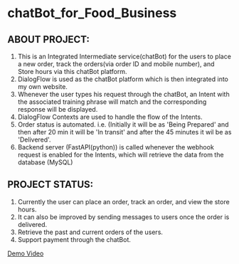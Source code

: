 # chatBot_for_Food_Business
ABOUT PROJECT:
---------------
1) This is an Integrated Intermediate service(chatBot) for the users to place a new order, track the orders(via order ID and mobile number), and Store hours via this chatBot platform.
2) DialogFlow is used as the chatBot platform which is then integrated into my own website.
3) Whenever the user types his request through the chatBot, an Intent with the associated training phrase will match and the corresponding response will be displayed.
4) DialogFlow Contexts are used to handle the flow of the Intents.
5) Order status is automated. i.e. (Initially it will be as 'Being Prepared' and then after 20 min it will be 'In transit' and after the 45 minutes it wil be as 'Delivered'.
6) Backend server (FastAPI(python)) is called whenever the webhook request is enabled for the Intents, which will retrieve the data from the database (MySQL)

PROJECT STATUS:
-----------------
1) Currently the user can place an order, track an order, and view the store hours.
2) It can also be improved by sending messages to users once the order is delivered.
3) Retrieve the past and current orders of the users.
4) Support payment through the chatBot.


[Demo Video](https://drive.google.com/file/d/1Peft0vjxJ7G_ZNLwub_6q91RcZDRyD41/view?usp=drive_link)
